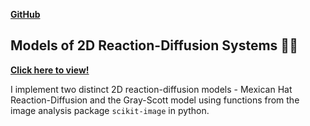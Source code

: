 [**GitHub**](https://github.com/shivChitinous/tureactor)
## Models of 2D Reaction-Diffusion Systems 🦓🐆

[**Click here to view!**](https://shivchitinous.github.io/tureactor/Reaction-Diffusion)

I implement two distinct 2D reaction-diffusion models - Mexican Hat Reaction-Diffusion and the Gray-Scott model using functions from the image analysis package `scikit-image` in python.

